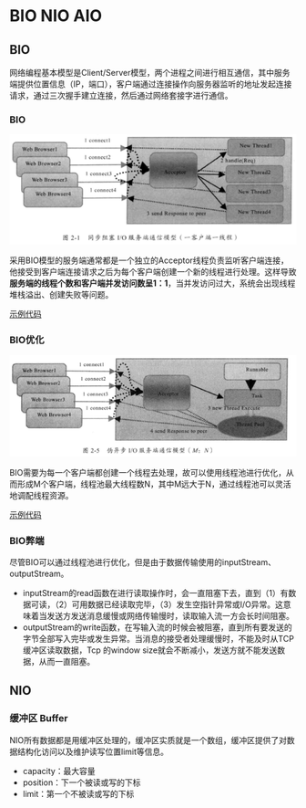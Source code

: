 # BIO NIO AIO
## BIO
网络编程基本模型是Client/Server模型，两个进程之间进行相互通信，其中服务端提供位置信息（IP，端口），客户端通过连接操作向服务器监听的地址发起连接请求，通过三次握手建立连接，然后通过网络套接字进行通信。

### BIO

![title](https://raw.githubusercontent.com/pallcard/noteImg/master/noteImg/2020/03/16/Popo%E6%88%AA%E5%9B%BE2020316234123-1584373317560.png)

采用BIO模型的服务端通常都是一个独立的Acceptor线程负责监听客户端连接，他接受到客户端连接请求之后为每个客户端创建一个新的线程进行处理。这样导致**服务端的线程个数和客户端并发访问数呈1：1**，当并发访问过大，系统会出现线程堆栈溢出、创建失败等问题。

[示例代码](https://github.com/pallcard/learn-java/blob/master/src/main/java/com/wishhust/net/netty/bio "bio")

### BIO优化

![title](https://raw.githubusercontent.com/pallcard/noteImg/master/noteImg/2020/03/16/Popo%E6%88%AA%E5%9B%BE2020316235452-1584374147782.png)

BIO需要为每一个客户端都创建一个线程去处理，故可以使用线程池进行优化，从而形成M个客户端，线程池最大线程数N，其中M远大于N，通过线程池可以灵活地调配线程资源。

[示例代码](https://github.com/pallcard/learn-java/blob/master/src/main/java/com/wishhust/net/netty/bio2 "bio2")

### BIO弊端
尽管BIO可以通过线程池进行优化，但是由于数据传输使用的inputStream、outputStream。
* inputStream的read函数在进行读取操作时，会一直阻塞下去，直到（1）有数据可读，（2）可用数据已经读取完毕，（3）发生空指针异常或I/O异常。这意味着当发送方发送消息缓慢或网络传输慢时，读取输入流一方会长时间阻塞。
* outputStream的write函数，在写输入流的时候会被阻塞，直到所有要发送的字节全部写入完毕或发生异常。当消息的接受者处理缓慢时，不能及时从TCP缓冲区读取数据，Tcp 的window size就会不断减小，发送方就不能发送数据，从而一直阻塞。

## NIO

### 缓冲区 Buffer
NIO所有数据都是用缓冲区处理的，缓冲区实质就是一个数组，缓冲区提供了对数据结构化访问以及维护读写位置limit等信息。

* capacity：最大容量
* position：下一个被读或写的下标
* limit：第一个不被读或写的下标







